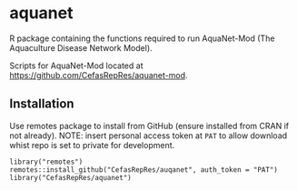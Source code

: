 # aquanet
R package containing the functions required to run AquaNet-Mod (The Aquaculture Disease Network Model).

Scripts for AquaNet-Mod located at https://github.com/CefasRepRes/aquanet-mod.


## Installation

Use remotes package to install from GitHub (ensure installed from CRAN if not already). NOTE: insert personal access token at `PAT` to allow download whist repo is set to private for development.

````
library("remotes")
remotes::install_github("CefasRepRes/auqanet", auth_token = "PAT")
library("CefasRepRes/aquanet")
````
